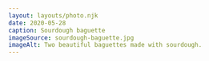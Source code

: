 ```yaml
---
layout: layouts/photo.njk
date: 2020-05-28
caption: Sourdough baguette
imageSource: sourdough-baguette.jpg
imageAlt: Two beautiful baguettes made with sourdough.
---
```

